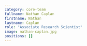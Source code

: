 ```yaml
---
category: core-team
fullname: Nathan Caplan
firstname: Nathan
lastname: Caplan
role: "Associate Research Scientist"
image: nathan-caplan.jpg
positions: []
---
```

